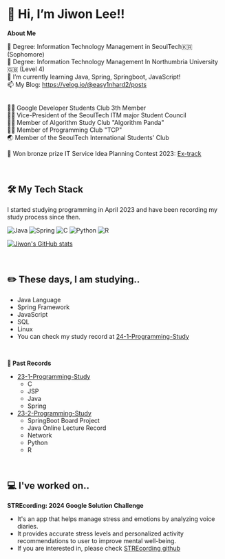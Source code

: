 # 👋 Hi, I’m Jiwon Lee!!

**About Me**

🏫 Degree: Information Technology Management in SeoulTech🇰🇷 (Sophomore) <br>
🏫 Degree: Information Technology Management In Northumbria University🇬🇧 (Level 4)<br>
🌱 I’m currently learning Java, Spring, Springboot, JavaScript!<br>
📫 My Blog: <https://velog.io/@easy1nhard2/posts> <br>
<br>
  
👩‍💻 Google Developer Students Club 3th Member <br>
👩‍💻 Vice-President of the SeoulTech ITM major Student Council <br>
👩‍💻 Member of Algorithm Study Club "Algorithm Panda" <br>
👩‍💻 Member of Programming Club "TCP" <br> 
🌏 Member of the SeoulTech International Students' Club <br>

🥉 Won bronze prize IT Service Idea Planning Contest 2023: 
[Ex-track](https://github.com/orieasy1/2023ITServiceIdeaContest/blob/main/2023%20IT%20%EC%84%9C%EB%B9%84%EC%8A%A4%20%EA%B3%B5%EB%AA%A8%EC%A0%84%20Ex-track.pdf)

<br>

## 🛠️ My Tech Stack

I started studying programming in April 2023 and have been recording my study process since then.

![Java](https://img.shields.io/badge/java-%23ED8B00.svg?style=for-the-badge&logo=openjdk&logoColor=white)
![Spring](https://img.shields.io/badge/spring-%236DB33F.svg?style=for-the-badge&logo=spring&logoColor=white)
![C](https://img.shields.io/badge/c-%2300599C.svg?style=for-the-badge&logo=c&logoColor=white)
![Python](https://img.shields.io/badge/python-3670A0?style=for-the-badge&logo=python&logoColor=ffdd54)
![R](https://img.shields.io/badge/r-%23276DC3.svg?style=for-the-badge&logo=r&logoColor=white)

[![Jiwon's GitHub stats](https://github-readme-stats.vercel.app/api?username=orieasy1)](https://github.com/anuraghazra/github-readme-stats)

<br>

## ✏️ These days, I am studying..

* Java Language
* Spring Framework
* JavaScript
* SQL
* Linux
* You can check my study record at [24-1-Programming-Study](https://github.com/orieasy1/24-1-Programming-Study) 

<br>

**📂 Past Records**

* [23-1-Programming-Study](https://github.com/orieasy1/23-1-Programming-Study)
	* C
	* JSP
	* Java
	* Spring
* [23-2-Programming-Study](https://github.com/orieasy1/23-2-Programming-Study)
	* SpringBoot Board Project
	* Java Online Lecture Record
	* Network
	* Python
	* R

 <br>
 
## 💻 I've worked on..

**STREcording: 2024 Google Solution Challenge**

* It's an app that helps manage stress and emotions by analyzing voice diaries. 
* It provides accurate stress levels and personalized activity recommendations to user to improve mental well-being. 
* If you are interested in, please check [STREcording github](https://github.com/Solution-Challenge-stress-solution)
